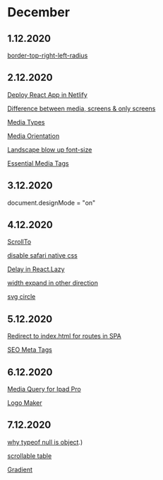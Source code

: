 # December

## 1.12.2020

[border-top-right-left-radius](https://www.w3schools.com/cssref/css3_pr_border-top-left-radius.asp)

## 2.12.2020

[Deploy React App in Netlify](https://www.netlify.com/blog/2016/07/22/deploy-react-apps-in-less-than-30-seconds/)

[Difference between media, screens & only screens](https://stackoverflow.com/questions/8549529/what-is-the-difference-between-screen-and-only-screen-in-media-queries)

[Media Types](https://www.w3.org/TR/CSS2/media.html)

[Media Orientation](https://developer.mozilla.org/en-US/docs/Web/CSS/@media/orientation)

[Landscape blow up font-size](https://www.sitepoint.com/community/t/iphone-landscape-view-blows-up-font-sizes/30010/4)

[Essential Media Tags](https://css-tricks.com/essential-meta-tags-social-media/)

## 3.12.2020

document.designMode = "on"

## 4.12.2020

[ScrollTo](https://developer.mozilla.org/en-US/docs/Web/API/Window/scrollTo)

[disable safari native css](https://stackoverflow.com/questions/40306805/css-safari-strange-view-on-selectoption)

[Delay in React.Lazy](https://stackoverflow.com/questions/54158994/react-suspense-lazy-delay)

[width expand in other direction](https://stackoverflow.com/questions/15494296/css-expand-width-in-other-direction)

[svg circle](https://developer.mozilla.org/en-US/docs/Web/SVG/Element/circle)

## 5.12.2020

[Redirect to index.html for routes in SPA](https://www.netlify.com/blog/2017/05/04/how-to-do-redirects-on-netlify/)

[SEO Meta Tags](https://www.socialmediatoday.com/news/8-of-the-most-important-html-tags-for-seo/574987/)

## 6.12.2020

[Media Query for Ipad Pro](https://stackoverflow.com/questions/41978487/what-is-correct-media-query-for-ipad-pro)

[Logo Maker](https://secure.logomaker.com/home-return)

## 7.12.2020

[why typeof null is object](https://stackoverflow.com/questions/18808226/why-is-typeof-null-object#:~:text=The%20reasoning%20behind%20this%20is,often%20used%20where%20objects%20appear.&text=In%20fact%2C%20the%20ECMAScript%20specification,11).)

[scrollable table](https://stackoverflow.com/questions/23989463/how-to-set-tbody-height-with-overflow-scroll/23989771)

[Gradient](https://uigradients.com/#DeepPurple)
